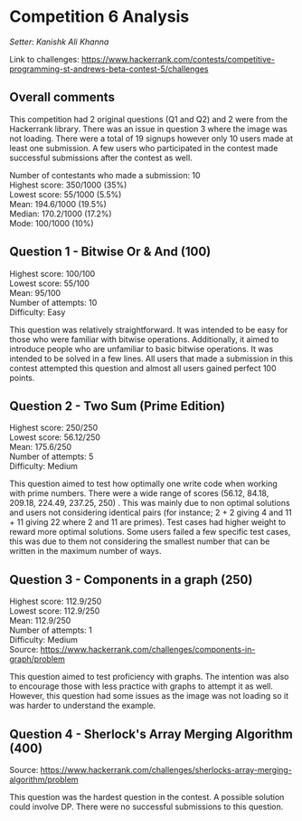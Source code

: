 # Competition 6 Analysis

_Setter: Kanishk Ali Khanna_

Link to challenges: https://www.hackerrank.com/contests/competitive-programming-st-andrews-beta-contest-5/challenges

## Overall comments

This competition had 2 original questions (Q1 and Q2) and 2 were from the Hackerrank library. There was an issue in question 3 where the image was not loading. There were a total of 19 signups however only 10 users made at least one submission. A few users who participated in the contest made successful submissions after the contest as well.  

Number of contestants who made a submission: 10 <br>
Highest score: 350/1000 (35%) <br>
Lowest score: 55/1000 (5.5%) <br>
Mean: 194.6/1000 (19.5%) <br>
Median: 170.2/1000 (17.2%) <br>
Mode: 100/1000 (10%)

## Question 1 - Bitwise Or & And (100)

Highest score: 100/100 <br>
Lowest score: 55/100 <br>
Mean: 95/100 <br>
Number of attempts: 10 <br>
Difficulty: Easy

This question was relatively straightforward. It was intended to be easy for those who were familiar with bitwise operations. Additionally, it aimed to introduce people who are unfamiliar to basic bitwise operations. It was intended to be solved in a few lines. All users that made a submission in this contest attempted this question and almost all users gained perfect 100 points.

## Question 2 - Two Sum (Prime Edition) 

Highest score: 250/250  <br>
Lowest score: 56.12/250 <br>
Mean: 175.6/250 <br>
Number of attempts: 5 <br>
Difficulty: Medium <br>

This question aimed to test how optimally one write code when working with prime numbers. There were a wide range of scores (56.12, 84.18, 209.18, 224.49, 237.25, 250) . This was mainly due to non optimal solutions and users not considering identical pairs (for instance; 2 + 2 giving 4 and 11 + 11 giving 22 where 2 and 11 are primes). Test cases had higher weight to reward more optimal solutions. Some users failed a few specific test cases, this was due to them not considering the smallest number that can be written in the maximum number of ways.


## Question 3 - Components in a graph (250)

Highest score: 112.9/250 <br>
Lowest score: 112.9/250 <br>
Mean: 112.9/250 <br>
Number of attempts: 1 <br>
Difficulty: Medium <br>
Source: https://www.hackerrank.com/challenges/components-in-graph/problem

This question aimed to test proficiency with graphs. The intention was also to encourage those with less practice with graphs to attempt it as well. However, this question had some issues as the image was not loading so it was harder to understand the example. 


## Question 4 - Sherlock's Array Merging Algorithm (400)

Source: https://www.hackerrank.com/challenges/sherlocks-array-merging-algorithm/problem

This question was the hardest question in the contest. A possible solution could involve DP. There were no successful submissions to this question. 

